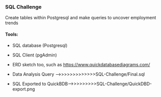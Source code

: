 ### SQL Challenge 
Create tables within Postgresql and make queries to uncover employment trends

#### Tools: 
* SQL database (Postgresql)
* SQL Client (pgAdmin)
* ERD sketch too, such as https://www.quickdatabasediagrams.com/

* Data Analysis Query -->>>>>>>>>>>>>SQL-Challenge/Final.sql
* SQL Exported to QuickBDB-->>>>>>>>>SQL-Challenge/QuickDBD-export.png







